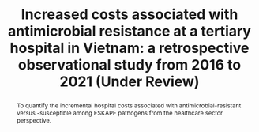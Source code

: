 ---
authors:
- Nga Thi-Quynh Nguyen
- Nhien Phan-Thuy Nguyen
- Quynh Thuy Truong
- Thao Phuong Huynh
- Minh Van Hoang
- Yen Thi-Hai Nguyen
highlight_index: 1
abstract: To quantify the incremental hospital costs associated with antimicrobial-resistant versus -susceptible among ESKAPE pathogens from the healthcare sector perspective.
tags:
- Antibiotic Stewardship Program
title: "Increased costs associated with antimicrobial resistance at a tertiary hospital in Vietnam: a retrospective observational study from 2016 to 2021 (Under Review)"
---